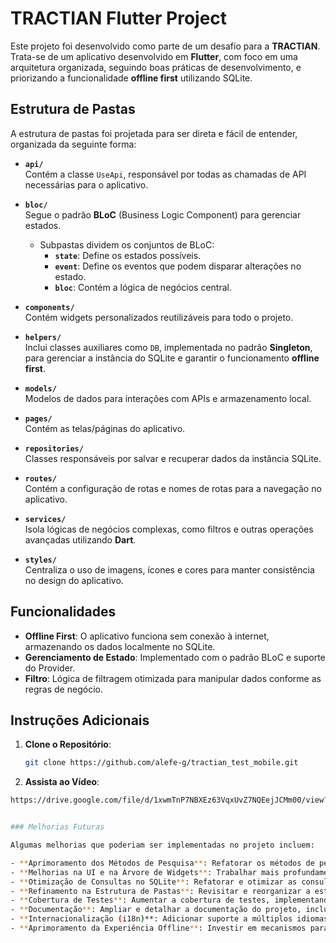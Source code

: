 # TRACTIAN Flutter Project

Este projeto foi desenvolvido como parte de um desafio para a **TRACTIAN**. Trata-se de um aplicativo desenvolvido em **Flutter**, com foco em uma arquitetura organizada, seguindo boas práticas de desenvolvimento, e priorizando a funcionalidade **offline first** utilizando SQLite.

## Estrutura de Pastas

A estrutura de pastas foi projetada para ser direta e fácil de entender, organizada da seguinte forma:

- **`api/`**  
  Contém a classe `UseApi`, responsável por todas as chamadas de API necessárias para o aplicativo.

- **`bloc/`**  
  Segue o padrão **BLoC** (Business Logic Component) para gerenciar estados.  
  - Subpastas dividem os conjuntos de BLoC:  
    - **`state`**: Define os estados possíveis.  
    - **`event`**: Define os eventos que podem disparar alterações no estado.  
    - **`bloc`**: Contém a lógica de negócios central.

- **`components/`**  
  Contém widgets personalizados reutilizáveis para todo o projeto.

- **`helpers/`**  
  Inclui classes auxiliares como `DB`, implementada no padrão **Singleton**, para gerenciar a instância do SQLite e garantir o funcionamento **offline first**.

- **`models/`**  
  Modelos de dados para interações com APIs e armazenamento local.

- **`pages/`**  
  Contém as telas/páginas do aplicativo.

- **`repositories/`**  
  Classes responsáveis por salvar e recuperar dados da instância SQLite.

- **`routes/`**  
  Contém a configuração de rotas e nomes de rotas para a navegação no aplicativo.

- **`services/`**  
  Isola lógicas de negócios complexas, como filtros e outras operações avançadas utilizando **Dart**.

- **`styles/`**  
  Centraliza o uso de imagens, ícones e cores para manter consistência no design do aplicativo.


## Funcionalidades

- **Offline First**: O aplicativo funciona sem conexão à internet, armazenando os dados localmente no SQLite.
- **Gerenciamento de Estado**: Implementado com o padrão BLoC e suporte do Provider.
- **Filtro**: Lógica de filtragem otimizada para manipular dados conforme as regras de negócio.

## Instruções Adicionais

1. **Clone o Repositório**:
   ```bash
   git clone https://github.com/alefe-g/tractian_test_mobile.git
2. **Assista ao Vídeo**:
  ```bash
  https://drive.google.com/file/d/1xwmTnP7NBXEz63VqxUvZ7NQEejJCMm00/view?usp=drivesdk


### Melhorias Futuras

Algumas melhorias que poderiam ser implementadas no projeto incluem:

- **Aprimoramento dos Métodos de Pesquisa**: Refatorar os métodos de pesquisa para torná-los mais rápidos e eficientes, garantindo uma melhor experiência ao usuário.  
- **Melhorias na UI e na Árvore de Widgets**: Trabalhar mais profundamente na camada de interface do usuário, especialmente na organização da árvore de widgets, para torná-la mais limpa, reutilizável e performática.  
- **Otimização de Consultas no SQLite**: Refatorar e otimizar as consultas realizadas no SQLite, explorando ao máximo suas funcionalidades para melhorar o desempenho.  
- **Refinamento na Estrutura de Pastas**: Revisitar e reorganizar a estrutura de pastas, buscando uma maior modularidade e melhor separação de responsabilidades.  
- **Cobertura de Testes**: Aumentar a cobertura de testes, implementando testes unitários e de integração para garantir a qualidade do código e a consistência das funcionalidades.  
- **Documentação**: Ampliar e detalhar a documentação do projeto, incluindo instruções para desenvolvedores e diagramas para facilitar a compreensão da arquitetura.  
- **Internacionalização (i18n)**: Adicionar suporte a múltiplos idiomas para alcançar um público mais amplo.  
- **Aprimoramento da Experiência Offline**: Investir em mecanismos para sincronização automática de dados assim que a conexão com a internet for restabelecida.
